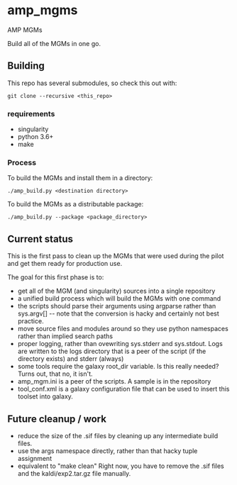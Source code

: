 # amp_mgms
AMP MGMs

Build all of the MGMs in one go.

## Building

This repo has several submodules, so check this out with:
````
git clone --recursive <this_repo>
````

### requirements
* singularity
* python 3.6+
* make

### Process

To build the MGMs and install them in a directory:
````
./amp_build.py <destination directory>
````

To build the MGMs as a distributable package:
````
./amp_build.py --package <package_directory>
````

## Current status
This is the first pass to clean up the MGMs that were used during the 
pilot and get them ready for production use.

The goal for this first phase is to:
* get all of the MGM (and singularity) sources into a single repository
* a unified build process which will build the MGMs with one command
* the scripts should parse their arguments using argparse rather than 
  sys.argv[] -- note that the conversion is hacky and certainly not 
  best practice.
* move source files and modules around so they use python namespaces rather 
  than implied search paths
* proper logging, rather than ovewriting sys.stderr and sys.stdout.  Logs are
  written to the logs directory that is a peer of the script (if the
  directory exists) and stderr (always)
* some tools require the galaxy root_dir variable.  Is this really needed?
  Turns out, that no, it isn't.
* amp_mgm.ini is a peer of the scripts.  A sample is in the repository
* tool_conf.xml is a galaxy configuration file that can be used to insert
  this toolset into galaxy.

## Future cleanup / work

* reduce the size of the .sif files by cleaning up any intermediate build
  files.
* use the args namespace directly, rather than that hacky tuple assignment
* equivalent to "make clean"  Right now, you have to remove the .sif files
  and the kaldi/exp2.tar.gz file manually.